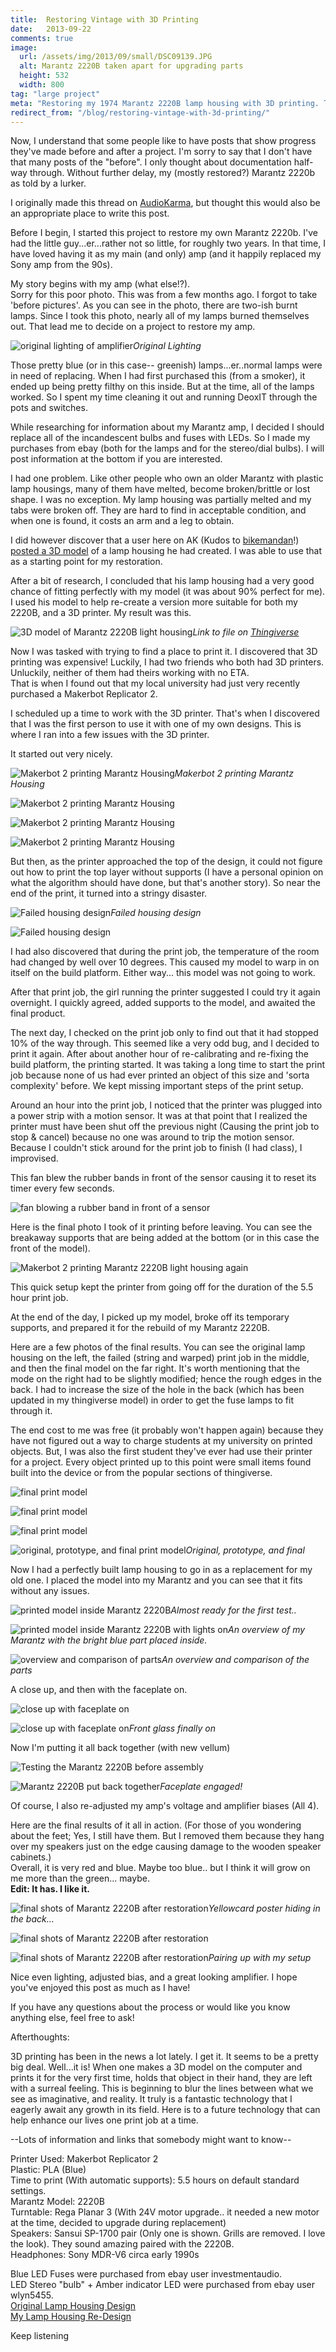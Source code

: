 ```yaml
---
title:  Restoring Vintage with 3D Printing
date:   2013-09-22
comments: true
image:
  url: /assets/img/2013/09/small/DSC09139.JPG
  alt: Marantz 2220B taken apart for upgrading parts
  height: 532
  width: 800
tag: "large project"
meta: "Restoring my 1974 Marantz 2220B lamp housing with 3D printing. The old lamp house was brittle and broke from the incandescent bulb heat. I now use LEDs."
redirect_from: "/blog/restoring-vintage-with-3d-printing/"
---
```


Now, I understand that some people like to have posts that show progress they've made before and after a project. I'm sorry to say that I don't have that many posts of the "before". I only thought about documentation half-way through. Without further delay, my (mostly restored?) Marantz 2220b as told by a lurker.

I originally made this thread on [AudioKarma](http://www.audiokarma.org/forums/showthread.php?p=7108861), but thought this would also be an appropriate place to write this post.

Before I begin, I started this project to restore my own Marantz 2220b. I've had the little guy...er...rather not so little, for roughly two years. In that time, I have loved having it as my main (and only) amp (and it happily replaced my Sony amp from the 90s).

My story begins with my amp (what else!?).  
Sorry for this poor photo. This was from a few months ago. I forgot to take 'before pictures'. As you can see in the photo, there are two-ish burnt lamps. Since I took this photo, nearly all of my lamps burned themselves out. That lead me to decide on a project to restore my amp.

![original lighting of amplifier](/assets/img/2013/09/small/bHhSN6f.jpg)*Original Lighting*

Those pretty blue (or in this case-- greenish) lamps...er..normal lamps were in need of replacing. When I had first purchased this (from a smoker), it ended up being pretty filthy on this inside. But at the time, all of the lamps worked. So I spent my time cleaning it out and running DeoxIT through the pots and switches.

While researching for information about my Marantz amp, I decided I should replace all of the incandescent bulbs and fuses with LEDs. So I made my purchases from ebay (both for the lamps and for the stereo/dial bulbs). I will post information at the bottom if you are interested.

I had one problem. Like other people who own an older Marantz with plastic lamp housings, many of them have melted, become broken/brittle or lost shape. I was no exception. My lamp housing was partially melted and my tabs were broken off. They are hard to find in acceptable condition, and when one is found, it costs an arm and a leg to obtain.

I did however discover that a user here on AK (Kudos to [bikemandan](http://www.audiokarma.org/forums/index.php?members/bikemandan.78937/)!) [posted a 3D model](http://www.audiokarma.org/forums/showthread.php?t=467773) of a lamp housing he had created. I was able to use that as a starting point for my restoration.

After a bit of research, I concluded that his lamp housing had a very good chance of fitting perfectly with my model (it was about 90% perfect for me). I used his model to help re-create a version more suitable for both my 2220B, and a 3D printer. My result was this.

![3D model of  Marantz 2220B light housing](/assets/img/2013/09/small/2220B_Lamp_housing_edit_preview_featured.jpg)*Link to file on [Thingiverse](http://www.thingiverse.com/thing:150349)*

Now I was tasked with trying to find a place to print it. I discovered that 3D printing was expensive! Luckily, I had two friends who both had 3D printers. Unluckily, neither of them had theirs working with no ETA.  
That is when I found out that my local university had just very recently purchased a Makerbot Replicator 2\.

I scheduled up a time to work with the 3D printer. That's when I discovered that I was the first person to use it with one of my own designs. This is where I ran into a few issues with the 3D printer.

It started out very nicely.

![Makerbot 2 printing Marantz Housing](/assets/img/2013/09/small/IMG_0100.JPG)*Makerbot 2 printing Marantz Housing*

![Makerbot 2 printing Marantz Housing](/assets/img/2013/09/small/IMG_0103.JPG)

![Makerbot 2 printing Marantz Housing](/assets/img/2013/09/small/IMG_0107.JPG)

![Makerbot 2 printing Marantz Housing](/assets/img/2013/09/small/IMG_0106.JPG)

But then, as the printer approached the top of the design, it could not figure out how to print the top layer without supports (I have a personal opinion on what the algorithm should have done, but that's another story). So near the end of the print, it turned into a stringy disaster.

![Failed housing design](/assets/img/2013/09/small/IMG_0110.JPG)*Failed housing design*

![Failed housing design](/assets/img/2013/09/small/IMG_0108.JPG)

I had also discovered that during the print job, the temperature of the room had changed by well over 10 degrees. This caused my model to warp in on itself on the build platform. Either way... this model was not going to work.

After that print job, the girl running the printer suggested I could try it again overnight. I quickly agreed, added supports to the model, and awaited the final product.

The next day, I checked on the print job only to find out that it had stopped 10% of the way through. This seemed like a very odd bug, and I decided to print it again. After about another hour of re-calibrating and re-fixing the build platform, the printing started. It was taking a long time to start the print job because none of us had ever printed an object of this size and 'sorta complexity' before. We kept missing important steps of the print setup.

Around an hour into the print job, I noticed that the printer was plugged into a power strip with a motion sensor. It was at that point that I realized the printer must have been shut off the previous night (Causing the print job to stop & cancel) because no one was around to trip the motion sensor. Because I couldn't stick around for the print job to finish (I had class), I improvised.

This fan blew the rubber bands in front of the sensor causing it to reset its timer every few seconds.

![fan blowing a rubber band in front of a sensor](/assets/img/2013/09/small/2013-09-10_12.04.14.jpg)

Here is the final photo I took of it printing before leaving. You can see the breakaway supports that are being added at the bottom (or in this case the front of the model).

![Makerbot 2  printing Marantz 2220B light housing again](/assets/img/2013/09/small/2013-09-10_11.48.39.jpg)

This quick setup kept the printer from going off for the duration of the 5.5 hour print job.

At the end of the day, I picked up my model, broke off its temporary supports, and prepared it for the rebuild of my Marantz 2220B.

Here are a few photos of the final results. You can see the original lamp housing on the left, the failed (string and warped) print job in the middle, and then the final model on the far right. It's worth mentioning that the mode on the right had to be slightly modified; hence the rough edges in the back. I had to increase the size of the hole in the back (which has been updated in my thingiverse model) in order to get the fuse lamps to fit through it.

The end cost to me was free (it probably won't happen again) because they have not figured out a way to charge students at my university on printed objects. But, I was also the first student they've ever had use their printer for a project. Every object printed up to this point were small items found built into the device or from the popular sections of thingiverse.

![final print model](/assets/img/2013/09/small/DSC09132.JPG)

![final print model](/assets/img/2013/09/small/DSC09131.JPG)

![final print model](/assets/img/2013/09/small/DSC09130.JPG)

![original, prototype, and final print model](/assets/img/2013/09/small/DSC09129.JPG)*Original, prototype, and final*

Now I had a perfectly built lamp housing to go in as a replacement for my old one. I placed the model into my Marantz and you can see that it fits without any issues.

![printed model inside Marantz 2220B](/assets/img/2013/09/small/DSC09138.JPG)*Almost ready for the first test..*

![printed model inside Marantz 2220B with lights on](/assets/img/2013/09/small/DSC09137.JPG)*An overview of my Marantz with the bright blue part placed inside.*

![overview and comparison of parts](/assets/img/2013/09/small/DSC09139.JPG)*An overview and comparison of the parts*

A close up, and then with the faceplate on.

![close up with faceplate on](/assets/img/2013/09/small/DSC09140.JPG)

![close up with faceplate on](/assets/img/2013/09/small/DSC09141.JPG)*Front glass finally on*

Now I'm putting it all back together (with new vellum)

![Testing the Marantz 2220B before assembly](/assets/img/2013/09/small/DSC09144.JPG)

![Marantz 2220B put back together](/assets/img/2013/09/small/DSC09145.JPG)*Faceplate engaged!*

Of course, I also re-adjusted my amp's voltage and amplifier biases (All 4).

Here are the final results of it all in action. (For those of you wondering about the feet; Yes, I still have them. But I removed them because they hang over my speakers just on the edge causing damage to the wooden speaker cabinets.)  
Overall, it is very red and blue. Maybe too blue.. but I think it will grow on me more than the green... maybe.  
**Edit: It has. I like it.**

![final shots of Marantz 2220B after restoration](/assets/img/2013/09/small/DSC09158.JPG)*Yellowcard poster hiding in the back...*

![final shots of Marantz 2220B after restoration](/assets/img/2013/09/small/DSC09157.JPG)

![final shots of Marantz 2220B after restoration](/assets/img/2013/09/small/DSC09152.JPG)*Pairing up with my setup*

Nice even lighting, adjusted bias, and a great looking amplifier. I hope you've enjoyed this post as much as I have!

If you have any questions about the process or would like you know anything else, feel free to ask!

Afterthoughts:

3D printing has been in the news a lot lately. I get it. It seems to be a pretty big deal. Well...it is! When one makes a 3D model on the computer and prints it for the very first time, holds that object in their hand, they are left with a surreal feeling. This is beginning to blur the lines between what we see as imaginative, and reality. It truly is a fantastic technology that I eagerly await any growth in its field. Here is to a future technology that can help enhance our lives one print job at a time.

--Lots of information and links that somebody might want to know--

Printer Used: Makerbot Replicator 2  
Plastic: PLA (Blue)  
Time to print (With automatic supports): 5.5 hours on default standard settings.  
Marantz Model: 2220B  
Turntable: Rega Planar 3 (With 24V motor upgrade.. it needed a new motor at the time, decided to upgrade during replacement)  
Speakers: Sansui SP-1700 pair (Only one is shown. Grills are removed. I love the look). They sound amazing paired with the 2220B.  
Headphones: Sony MDR-V6 circa early 1990s

Blue LED Fuses were purchased from ebay user investmentaudio.  
LED Stereo "bulb" + Amber indicator LED were purchased from ebay user wlyn5455.  
[Original Lamp Housing Design](http://www.thingiverse.com/thing:30132)  
[My Lamp Housing Re-Design](http://www.thingiverse.com/thing:150349)

Keep listening
